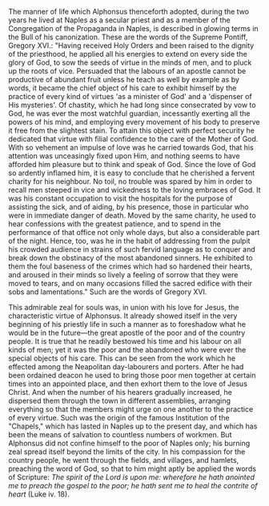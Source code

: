 
The manner of life which Alphonsus thenceforth adopted, during the two years he lived at Naples as a secular priest and as a member of the Congregation of the Propaganda in Naples, is described in glowing terms in the Bull of his canonization. These are the words of the Supreme Pontiff, Gregory XVI.: \"Having received Holy Orders and been raised to the dignity of the priesthood, he applied all his energies to extend on every side the glory of God, to sow the seeds of virtue in the minds of men, and to pluck up the roots of vice. Persuaded that the labours of an apostle cannot be productive of abundant fruit unless he teach as well by example as by words, it became the chief object of his care to exhibit himself by the practice of every kind of virtues \'as a minister of God\' and a \'dispenser of His mysteries\'. Of chastity, which he had long since consecrated by vow to God, he was ever the most watchful guardian, incessantly exerting all the powers of his mind, and employing every movement of his body to preserve it free from the slightest stain. To attain this object with perfect security he dedicated that virtue with filial confidence to the care of the Mother of God. With so vehement an impulse of love was he carried towards God, that his attention was unceasingly fixed upon Him, and nothing seems to have afforded him pleasure but to think and speak of God. Since the love of God so ardently inflamed him, it is easy to conclude that he cherished a fervent charity for his neighbour. No toil, no trouble was spared by him in order to recall men steeped in vice and wickedness to the loving embraces of God. It was his constant occupation to visit the hospitals for the purpose of assisting the sick, and of aiding, by his presence, those in particular who were in immediate danger of death. Moved by the same charity, he used to hear confessions with the greatest patience, and to spend in the performance of that office not only whole days, but also a considerable part of the night. Hence, too, was he in the habit of addressing from the pulpit his crowded audience in strains of such fervid language as to conquer and break down the obstinacy of the most abandoned sinners. He exhibited to them the foul baseness of the crimes which had so hardened their hearts, and aroused in their minds so lively a feeling of sorrow that they were moved to tears, and on many occasions filled the sacred edifice with their sobs and lamentations.\" Such are the words of Gregory XVI.

This admirable zeal for souls was, in union with his love for Jesus, the characteristic virtue of Alphonsus. It already showed itself in the very beginning of his priestly life in such a manner as to foreshadow what he would be in the future—the great apostle of the poor and of the country people. It is true that he readily bestowed his time and his labour on all kinds of men; yet it was the poor and the abandoned who were ever the special objects of his care. This can be seen from the work which he effected among the Neapolitan day-labourers and porters. After he had been ordained deacon he used to bring those poor men together at certain times into an appointed place, and then exhort them to the love of Jesus Christ. And when the number of his hearers gradually increased, he dispersed them through the town in different assemblies, arranging everything so that the members might urge on one another to the practice of every virtue. Such was the origin of the famous Institution of the \"Chapels,\" which has lasted in Naples up to the present day, and which has been the means of salvation to countless numbers of workmen. But Alphonsus did not confine himself to the poor of Naples only; his burning zeal spread itself beyond the limits of the city. In his compassion for the country people, he went through the fields, and villages, and hamlets, preaching the word of God, so that to him might aptly be applied the words of Scripture: *The spirit of the Lord is upon me: wherefore he hath anointed me to preach the gospel to the poor; he hath sent me to heal the contrite of heart* (Luke iv. 18).


